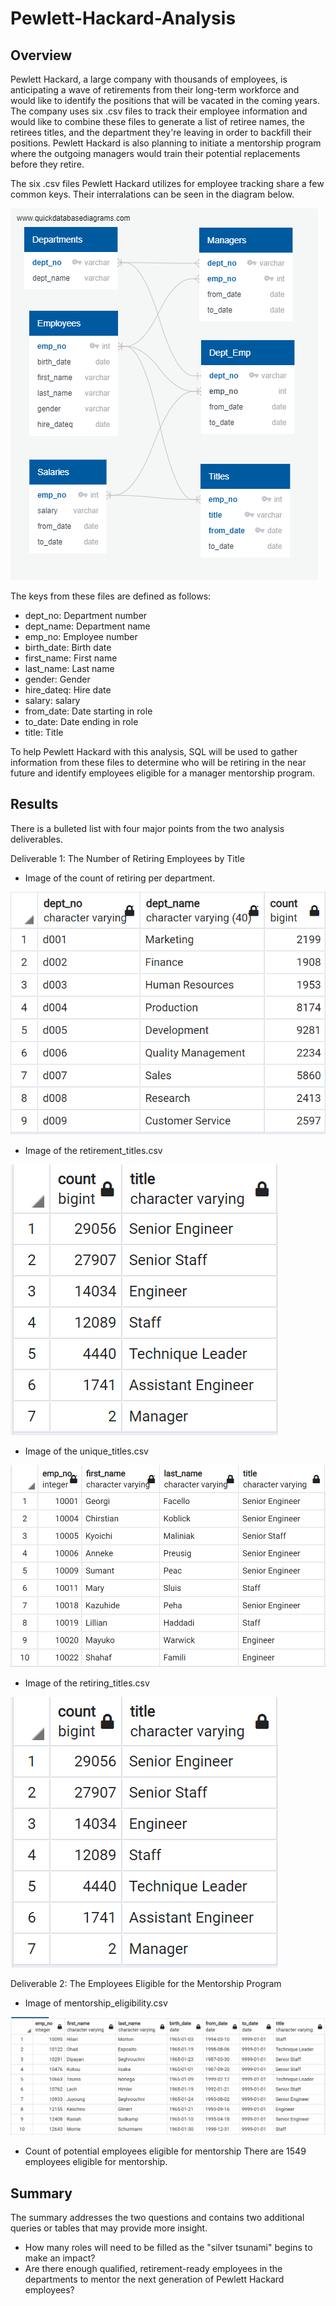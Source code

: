 # Pewlett-Hackard-Analysis

## Overview
Pewlett Hackard, a large company with thousands of employees, is anticipating a wave of retirements from their long-term workforce and would like to identify the positions that will be vacated in the coming years. The company uses six .csv files to track their employee information and would like to combine these files to generate a list of retiree names, the retirees titles, and the department they're leaving in order to backfill their positions. Pewlett Hackard is also planning to initiate a mentorship program where the outgoing managers would train their potential replacements before they retire.

The six .csv files Pewlett Hackard utilizes for employee tracking share a few common keys. Their interralations can be seen in the diagram below. 

![PW-ERD](https://github.com/jp3tty/Pewlett-Hackard-Analysis/blob/main/Images/EmployeeDB.png)

The keys from these files are defined as follows:
* dept_no: Department number
* dept_name: Department name
* emp_no: Employee number
* birth_date: Birth date
* first_name: First name
* last_name: Last name
* gender: Gender
* hire_dateq: Hire date
* salary: salary
* from_date: Date starting in role
* to_date: Date ending in role
* title: Title

To help Pewlett Hackard with this analysis, SQL will be used to gather information from these files to determine who will be retiring in the near future and identify employees eligible for a manager mentorship program.

## Results

There is a bulleted list with four major points from the two analysis deliverables.


Deliverable 1: The Number of Retiring Employees by Title
* Image of the count of retiring per department.

![RetiringPerDept](https://github.com/jp3tty/Pewlett-Hackard-Analysis/blob/main/Images/RetiringPerDeptCount.PNG)

* Image of the retirement_titles.csv

![RetiringTitles](https://github.com/jp3tty/Pewlett-Hackard-Analysis/blob/main/Images/RetiringTitleCount.PNG)

* Image of the unique_titles.csv

![UniqueTitles](https://github.com/jp3tty/Pewlett-Hackard-Analysis/blob/main/Images/UniqueTitles.PNG)

* Image of the retiring_titles.csv

![RetiringTitleCount](https://github.com/jp3tty/Pewlett-Hackard-Analysis/blob/main/Images/RetiringTitleCount.PNG)


Deliverable 2: The Employees Eligible for the Mentorship Program

* Image of mentorship_eligibility.csv

![MentorshipEligibility](https://github.com/jp3tty/Pewlett-Hackard-Analysis/blob/main/Images/MentorshipEligibility.PNG)

* Count of potential employees eligible for mentorship
There are 1549 employees eligible for mentorship.


## Summary

The summary addresses the two questions and contains two additional queries or tables that may provide more insight.

* How many roles will need to be filled as the "silver tsunami" begins to make an impact?
* Are there enough qualified, retirement-ready employees in the departments to mentor the next generation of Pewlett Hackard employees?